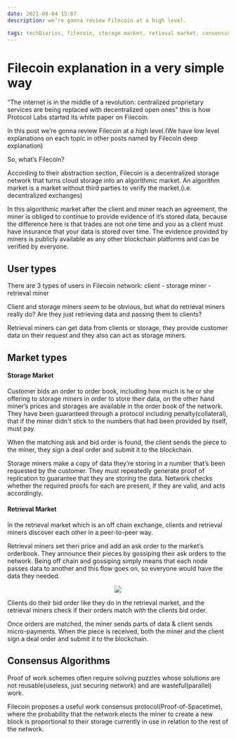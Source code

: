 ```yaml
---
date: 2021-08-04 15:07
description: we’re gonna review Filecoin at a high level.

tags: techDiarios, filecoin, storage market, retieval market, consensus algorithm, proof od spacetime, collateral
---
```

# Filecoin explanation in a very simple way 
“The internet is in the middle of a revolution: centralized proprietary services are being replaced with decentralized open ones” this is how Protocol Labs started its white paper on Filecoin.

In this post we’re gonna review Filecoin at a high level.(We have low level explanations on each topic in other posts named by Filecoin deep explanation)

So, what’s Filecoin?

According to their abstraction section, Filecoin is a decentralized storage network that turns cloud storage into an algorithmic market. An algorithm market is a market without third parties to verify the market.(i.e. decentralized exchanges)

In this algorithmic market after the client and miner reach an agreement, the miner is obliged to continue to provide evidence of it’s stored data, because the difference here is that trades are not one time and you as a client must have insurance that your data is stored over time. The evidence provided by miners is publicly available as any other blockchain platforms and can be verified by everyone.

## User types 

There are 3 types of users in Filecoin network: client - storage miner - retrieval miner

Client and storage miners seem to be obvious, but what do retrieval miners really do? Are they just retrieving data and passing them to clients?

Retrieval miners can get data from clients or storage, they provide customer data on their request and they also can act as storage miners.

## Market types

#### Storage Market

Customer bids an order to order book, including how much is he or she offering to storage miners in order to store their data, on the other hand miner’s prices and storages are available in the order book of the network. They have been guaranteed through a protocol including penalty(collateral), that if the miner didn't stick to the numbers that had been provided by itself, must pay.

When the matching ask and bid order is found, the client sends the piece to the miner, they sign a deal order and submit it to the blockchain.

Storage miners make a copy of data they’re storing in a number that’s been requested by the customer. They must repeatedly generate proof of replication to guarantee that they are storing the data. Network checks whether the required proofs for each are present, if they are valid, and acts accordingly.

#### Retrieval Market 

In the retrieval market which is an off chain exchange, clients and retrieval miners discover each other in a peer-to-peer way.

Retrieval miners set theri price and add an ask order to the market’s orderbook. They announce their pieces by gossiping their ask orders to the network. Being off chain and gossiping simply means that each node passes data to another and this flow goes on, so everyone would have the data they needed.

<p align="center">
<img src="/Filecoin/gossip.png" style="border-radius:15%">
</p>

Clients do their bid order like they do in the retrieval market, and the retrieval miners check if their orders match with the clients bid order.

Once orders are matched, the miner sends parts of data & client sends micro-payments. When the piece is received, both the miner and the client sign a deal order and submit it to the blockchain.

## Consensus Algorithms

Proof of work schemes often require solving puzzles whose solutions are not reusable(useless, just securing network) and are wasteful(parallel) work.

Filecoin proposes a useful work consensus protocol(Proof-of-Spacetime), where the probability that the network elects the miner to create a new block is proportional to their storage currently in use in relation to the rest of the network.
